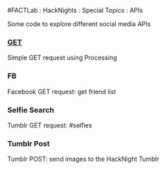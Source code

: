 #FACTLab : HackNights : Special Topics : APIs

Some code to explore different social media APIs

### [GET](https://github.com/hacklabes/HackNights_APIs/tree/master/HackNights_00_GET)
Simple GET request using Processing

### FB
Facebook GET request: get friend list

### Selfie Search
Tumblr GET request: #selfies

### Tumblr Post
Tumblr POST: send images to the HackNight Tumblr

